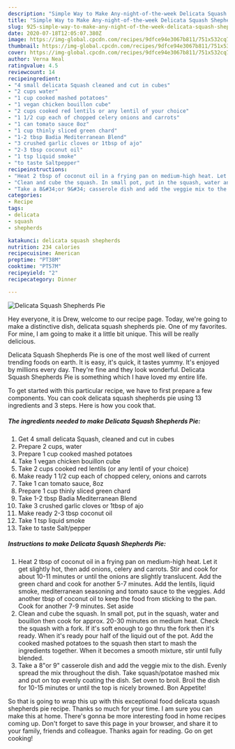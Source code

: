 ```yaml
---
description: "Simple Way to Make Any-night-of-the-week Delicata Squash Shepherds Pie"
title: "Simple Way to Make Any-night-of-the-week Delicata Squash Shepherds Pie"
slug: 925-simple-way-to-make-any-night-of-the-week-delicata-squash-shepherds-pie
date: 2020-07-18T12:05:07.380Z
image: https://img-global.cpcdn.com/recipes/9dfce94e3067b811/751x532cq70/delicata-squash-shepherds-pie-recipe-main-photo.jpg
thumbnail: https://img-global.cpcdn.com/recipes/9dfce94e3067b811/751x532cq70/delicata-squash-shepherds-pie-recipe-main-photo.jpg
cover: https://img-global.cpcdn.com/recipes/9dfce94e3067b811/751x532cq70/delicata-squash-shepherds-pie-recipe-main-photo.jpg
author: Verna Neal
ratingvalue: 4.5
reviewcount: 14
recipeingredient:
- "4 small delicata Squash cleaned and cut in cubes"
- "2 cups water"
- "1 cup cooked mashed potatoes"
- "1 vegan chicken bouillon cube"
- "2 cups cooked red lentils or any lentil of your choice"
- "1 1/2 cup each of chopped celery onions and carrots"
- "1 can tomato sauce 8oz"
- "1 cup thinly sliced green chard"
- "1-2 tbsp Badia Mediterranean Blend"
- "3 crushed garlic cloves or 1tbsp of ajo"
- "2-3 tbsp coconut oil"
- "1 tsp liquid smoke"
- "to taste Saltpepper"
recipeinstructions:
- "Heat 2 tbsp of coconut oil in a frying pan on medium-high heat. Let it get slightly hot, then add onions, celery and carrots. Stir and cook for about 10-11 minutes or until the onions are slightly translucent. Add the green chard and cook for another 5-7 minutes. Add the lentils, liquid smoke, mediterranean seasoning and tomato sauce to the veggies. Add another tbsp of coconut oil to keep the food from sticking to the pan. Cook for another 7-9 minutes. Set aside"
- "Clean and cube the squash. In small pot, put in the squash, water and bouillon then cook for approx. 20-30 minutes on medium heat. Check the squash with a fork. If it&#39;s soft enough to go thru the fork then it&#39;s ready. When it&#39;s ready pour half of the liquid out of the pot. Add the cooked mashed potatoes to the squash then start to mash the ingredients together. When it becomes a smooth mixture, stir until fully blended."
- "Take a 8&#34;or 9&#34; casserole dish and add the veggie mix to the dish. Evenly spread the mix throughout the dish. Take squash/potatoe mashed mix and put on top evenly coating the dish. Set oven to broil. Broil the dish for 10-15 minutes or until the top is nicely browned. Bon Appetite!"
categories:
- Recipe
tags:
- delicata
- squash
- shepherds

katakunci: delicata squash shepherds 
nutrition: 234 calories
recipecuisine: American
preptime: "PT38M"
cooktime: "PT57M"
recipeyield: "2"
recipecategory: Dinner

---
```



![Delicata Squash Shepherds Pie](https://img-global.cpcdn.com/recipes/9dfce94e3067b811/751x532cq70/delicata-squash-shepherds-pie-recipe-main-photo.jpg)

Hey everyone, it is Drew, welcome to our recipe page. Today, we're going to make a distinctive dish, delicata squash shepherds pie. One of my favorites. For mine, I am going to make it a little bit unique. This will be really delicious.

Delicata Squash Shepherds Pie is one of the most well liked of current trending foods on earth. It is easy, it's quick, it tastes yummy. It's enjoyed by millions every day. They're fine and they look wonderful. Delicata Squash Shepherds Pie is something which I have loved my entire life.




To get started with this particular recipe, we have to first prepare a few components. You can cook delicata squash shepherds pie using 13 ingredients and 3 steps. Here is how you cook that.

<!--inarticleads1-->

##### The ingredients needed to make Delicata Squash Shepherds Pie:

1. Get 4 small delicata Squash, cleaned and cut in cubes
1. Prepare 2 cups, water
1. Prepare 1 cup cooked mashed potatoes
1. Take 1 vegan chicken bouillon cube
1. Take 2 cups cooked red lentils (or any lentil of your choice)
1. Make ready 1 1/2 cup each of chopped celery, onions and carrots
1. Take 1 can tomato sauce, 8oz
1. Prepare 1 cup thinly sliced green chard
1. Take 1-2 tbsp Badia Mediterranean Blend
1. Take 3 crushed garlic cloves or 1tbsp of ajo
1. Make ready 2-3 tbsp coconut oil
1. Take 1 tsp liquid smoke
1. Take to taste Salt/pepper




<!--inarticleads2-->

##### Instructions to make Delicata Squash Shepherds Pie:

1. Heat 2 tbsp of coconut oil in a frying pan on medium-high heat. Let it get slightly hot, then add onions, celery and carrots. Stir and cook for about 10-11 minutes or until the onions are slightly translucent. Add the green chard and cook for another 5-7 minutes. Add the lentils, liquid smoke, mediterranean seasoning and tomato sauce to the veggies. Add another tbsp of coconut oil to keep the food from sticking to the pan. Cook for another 7-9 minutes. Set aside
1. Clean and cube the squash. In small pot, put in the squash, water and bouillon then cook for approx. 20-30 minutes on medium heat. Check the squash with a fork. If it&#39;s soft enough to go thru the fork then it&#39;s ready. When it&#39;s ready pour half of the liquid out of the pot. Add the cooked mashed potatoes to the squash then start to mash the ingredients together. When it becomes a smooth mixture, stir until fully blended.
1. Take a 8&#34;or 9&#34; casserole dish and add the veggie mix to the dish. Evenly spread the mix throughout the dish. Take squash/potatoe mashed mix and put on top evenly coating the dish. Set oven to broil. Broil the dish for 10-15 minutes or until the top is nicely browned. Bon Appetite!




So that is going to wrap this up with this exceptional food delicata squash shepherds pie recipe. Thanks so much for your time. I am sure you can make this at home. There's gonna be more interesting food in home recipes coming up. Don't forget to save this page in your browser, and share it to your family, friends and colleague. Thanks again for reading. Go on get cooking!
